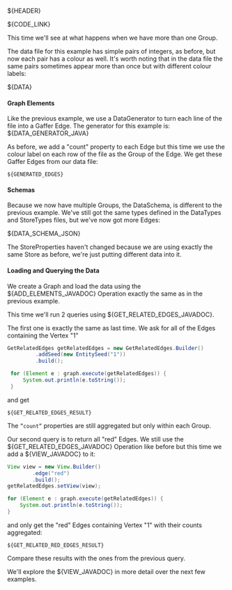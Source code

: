 ${HEADER}

${CODE_LINK}

This time we'll see at what happens when we have more than one Group.

The data file for this example has simple pairs of integers, as before, but now each pair has a colour as well. It's worth noting that in the data file the same pairs sometimes appear more than once but with different colour labels:

${DATA}

#### Graph Elements

Like the previous example, we use a DataGenerator to turn each line of the file into a Gaffer Edge. The generator for this example is:
${DATA_GENERATOR_JAVA}

As before, we add a "count" property to each Edge but this time we use the colour label on each row of the file as the Group of the Edge. We get these Gaffer Edges from our data file:

```
${GENERATED_EDGES}
```

#### Schemas

Because we now have multiple Groups, the DataSchema, is different to the previous example. We've still got the same types defined in the DataTypes and StoreTypes files, but we've now got more Edges:

${DATA_SCHEMA_JSON}

The StoreProperties haven't changed because we are using exactly the same Store as before, we're just putting different data into it.

#### Loading and Querying the Data

We create a Graph and load the data using the ${ADD_ELEMENTS_JAVADOC} Operation exactly the same as in the previous example.

This time we'll run 2 queries using ${GET_RELATED_EDGES_JAVADOC}.

The first one is exactly the same as last time. We ask for all of the Edges containing the Vertex "1"

```java
GetRelatedEdges getRelatedEdges = new GetRelatedEdges.Builder()
         .addSeed(new EntitySeed("1"))
         .build();

 for (Element e : graph.execute(getRelatedEdges)) {
     System.out.println(e.toString());
 }
```

and get

```
${GET_RELATED_EDGES_RESULT}
```

The `”count”` properties are still aggregated but only within each Group.

Our second query is to return all "red" Edges. We still use the ${GET_RELATED_EDGES_JAVADOC} Operation like before but this time we add a ${VIEW_JAVADOC} to it:

```java
View view = new View.Builder()
        .edge("red")
        .build();
getRelatedEdges.setView(view);

for (Element e : graph.execute(getRelatedEdges)) {
    System.out.println(e.toString());
}
```

and only get the "red" Edges containing Vertex "1" with their counts aggregated:

```
${GET_RELATED_RED_EDGES_RESULT}
```

Compare these results with the ones from the previous query.

We'll explore the ${VIEW_JAVADOC} in more detail over the next few examples.